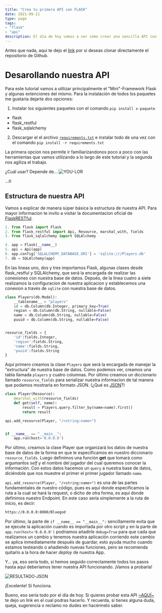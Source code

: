 ```yaml
---
title: "Crea tu primera API con FLASK"
date: 2021-09-21
type: page
tags: 
- "flask"
- "api"
description: El día de hoy vamos a ver cómo crear una sencilla API con Flask. Este es un proyecto que a primera vista parece complicado, pero ya cuando iniciamos nos damos cuenta de que es todo lo contrario; muy sencillo y divertido de realizar, así que te invito a alistar tu IDE y manos a la obra.
---
```


Antes que nada, aqui te dejo el [link](https://github.com/Rooyca/API-LoRFinder) por si deseas clonar directamente el repositorio de Github.

# Desarollando nuestra API 

Para este tutorial vamos a utilizar principalmente el "Mini"-Framework Flask y algunas extenciones del mismo. Para la instalación de todos los paquetes me gustaria dejarte dos opciones:
1. Instalar los siguientes paquetes con el comando `pip install x-paquete` 
- flask
- flask_restful
- flask_sqlalchemy

2. Descargar el el archivo [`requirements.txt`](https://github.com/Rooyca/API-LoRFinder/blob/main/requirements.txt) e instalar todo de una vez con el comando `pip install -r requirements.txt`

La primera opcion nos permite ir familiarizandonos poco a poco con las herramientas que vamos utilizando a lo largo de este tutorial y la segunda nos agiliza el trabajo. 

¿Cuál usar? Depende de... 
![YOU-LOR](https://res.cloudinary.com/rooyca/image/upload/v1632278025/Blog/Imgs/Website%20and%20Api%20with%20Flask%20%28LoR%29/lor_gi6hgv.jpg)

...*ti*


## Estructura de nuestra API

Vamos a explicar de manera súper básica la estructura de nuestra API. Para mayor informacion te invito a visitar la documentacion oficial de [FlaskRESTful](https://flask-restful.readthedocs.io/en/latest/). 

``` python
1. from flask import Flask
2. from flask_restful import Api, Resource, marshal_with, fields
3. from flask_sqlalchemy import SQLAlchemy

4. app = Flask(__name__)
5. api = Api(app)
6. app.config['SQLALCHEMY_DATABASE_URI'] = 'sqlite:///Players.db'
7. db = SQLAlchemy(app)
```

En las lineas uno, dos y tres importamos Flask, algunas clases desde flask_restful y SQLAlchemy, que será la encargada de realizar las conexiones con nuestra base de datos. Depués, de la linea cuatro a siete realizamos la configuracion de nuestra aplicacion y establecemos una conexion a través de `sqlite` con nuestra base de datos.

```python
class Players(db.Model):
    __tablename__ = "players"
    id = db.Column(db.Integer, primary_key=True)
    region = db.Column(db.String, nullable=False)
    name = db.Column(db.String, nullable=False)
    puuid = db.Column(db.String, nullable=False)


resource_fields = {
    'id':fields.Integer,
    'region':fields.String,
    'name':fields.String,
    'puuid':fields.String
}
```
Aquí primero creamos la clase `Players` que será la encargada de manejar la "extructura" de nuestra base de datos. Como podemos ver, creamos una tabla llamada `players` y cuatro columnas. Por último creamos un diccionario llamado `resource_fields` para serializar nuestra informacion de tal manera que podamos mostrarla en formato JSON. (¿Qué es [JSON](https://es.wikipedia.org/wiki/JSON)?)

```python
class Player(Resource):
    @marshal_with(resource_fields)
    def get(self, name):
        result = Players.query.filter_by(name=name).first()
        return result

api.add_resource(Player, "/<string:name>")


if __name__ == "__main__":
    app.run(host='0.0.0.0')
```
Por último, creamos la clase Player que organizará los datos de nuestra base de datos de la forma en que le especificamos en nuestro diccionario `resource_fields`. Luego definimos una función **get** que tomará como argumantos *self* y el nombre del jugador del cual queremos conocer la información. Con estos datos hacemos un `query` a nuestra base de datos, diciéndole que nos muestre el primer el primer jugador llamado `name`. 

`api.add_resource(Player, "/<string:name>")` es una de las partes fundamentales de nuestro código, pues es aquí donde especificamos la ruta a la cual se hará la request, o dicho de otra forma, es aquí donde definimos nuestro Endpoint. En este caso sería simplemente a la ruta de inicio, es decir:

```bash
https://0.0.0.0:8000/Bluegod
```
Por último, la parte de `if __name__ == "__main__":` sencillamente evita que se ejecute la aplicación cuando es importada por otro script y en la parte de `app.run(host='0.0.0.0')` podriamos añadirle `debug=True` para que cada que realizamos un cambio y tenemos nuestra aplicación corriendo este cambio se aplica inmediatamente después de guardar, esto ayuda mucho cuando estamos testeando o añadiendo nuevas funciones, pero se recomienda quitarlo a la hora de hacer *deploy* de nuestra App.

Y... ya, eso sería todo, si hemos seguido correctamente todos los pasos hasta aquí deberiamos tener nuestra API funcionando. ¡Vamos a probarla! 

![RESULTADO-JSON](https://res.cloudinary.com/rooyca/image/upload/v1632289004/Blog/Imgs/Website%20and%20Api%20with%20Flask%20%28LoR%29/json_vvz4hc.png)

¡Excelente! Sí funciona. 

Bueno, eso sería todo por el día de hoy. Si quieres probar esta API [~AQUÍ~](https://example.com/) te dejo un link en el cual podras hacerlo. Y recuerda, si tienes alguna duda, queja, sugerencia o reclamo no dudes en hacérmelo saber.


